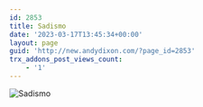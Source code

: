 ```yaml
---
id: 2853
title: Sadismo
date: '2023-03-17T13:45:34+00:00'
layout: page
guid: 'http://new.andydixon.com/?page_id=2853'
trx_addons_post_views_count:
    - '1'
---
```


![Sadismo](https://i0.wp.com/assets.g8x2.ldn.idrivee2-23.com/posters/Sadismo%2001.jpg?w=1200&ssl=1 "Sadismo")